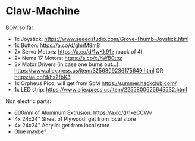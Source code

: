 # Claw-Machine

BOM so far:
- 1x Joystick: https://www.seeedstudio.com/Grove-Thumb-Joystick.html
- 1x Button: https://a.co/d/ghnM8m8
- 2x Servo Motors: https://a.co/d/1wKk91z (pack of 4)
- 2x Nema 17 Motors: https://a.co/d/hWB0tbz
- 3x Motor Drivers (in case one burns out...): https://www.aliexpress.us/item/3256809236175649.html OR https://a.co/d/hs2fbK3
- 1x Orpheus Pico: will get from SoM https://summer.hackclub.com/
- 1x LED strip: https://www.aliexpress.us/item/2255800625645532.html

Non electric parts:
- 600mm of Aluminum Extrusion: https://a.co/d/1keCCWv
- 4x 24x24" Sheet of Plywood: get from local store
- 4x 24x24" Acrylic: get from local store
- Glue maybe?
